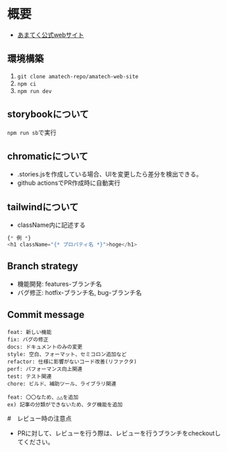 # 概要
- [あまてく公式webサイト](https://amatech.vercel.app)

## 環境構築
1. `git clone amatech-repo/amatech-web-site`
2. `npm ci`
3. `npm run dev`

## storybookについて
`npm run sb`で実行

## chromaticについて
- .stories.jsを作成している場合、UIを変更したら差分を検出できる。
- github actionsでPR作成時に自動実行

## tailwindについて
- className内に記述する
```TypeScript
{* 例 *}
<h1 className="{* プロパティ名 *}">hoge</h1>
```

## Branch strategy
- 機能開発: features-ブランチ名
- バグ修正: hotfix-ブランチ名, bug-ブランチ名

## Commit message
```shell
feat: 新しい機能
fix: バグの修正
docs: ドキュメントのみの変更
style: 空白、フォーマット、セミコロン追加など
refactor: 仕様に影響がないコード改善(リファクタ)
perf: パフォーマンス向上関連
test: テスト関連
chore: ビルド、補助ツール、ライブラリ関連
```
```shell
feat: 〇〇なため、△△を追加
ex) 記事の分類ができないため、タグ機能を追加
```

#　レビュー時の注意点
- PRに対して、レビューを行う際は、レビューを行うブランチをcheckoutしてください。